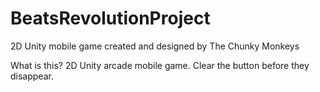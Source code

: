 # BeatsRevolutionProject
2D Unity mobile game created and designed by The Chunky Monkeys

What is this? 2D Unity arcade mobile game. Clear the button before they disappear.